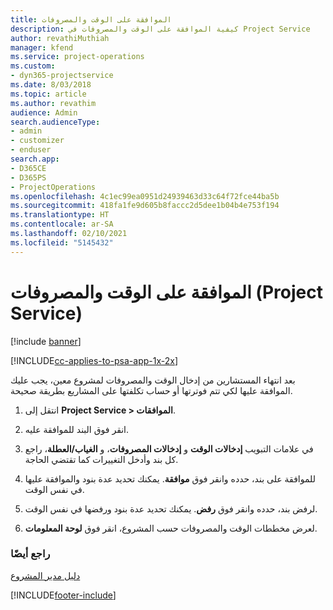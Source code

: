 ```yaml
---
title: الموافقة على الوقت والمصروفات
description: كيفية الموافقة على الوقت والمصروفات في Project Service
author: revathiMuthiah
manager: kfend
ms.service: project-operations
ms.custom:
- dyn365-projectservice
ms.date: 8/03/2018
ms.topic: article
ms.author: revathim
audience: Admin
search.audienceType:
- admin
- customizer
- enduser
search.app:
- D365CE
- D365PS
- ProjectOperations
ms.openlocfilehash: 4c1ec99ea0951d24939463d33c64f72fce44ba5b
ms.sourcegitcommit: 418fa1fe9d605b8faccc2d5dee1b04b4e753f194
ms.translationtype: HT
ms.contentlocale: ar-SA
ms.lasthandoff: 02/10/2021
ms.locfileid: "5145432"
---
```

# <a name="approve-time-and-expenses-project-service"></a>الموافقة على الوقت والمصروفات (Project Service)

[!include [banner](../includes/psa-now-project-operations.md)]

[!INCLUDE[cc-applies-to-psa-app-1x-2x](../includes/cc-applies-to-psa-app-1x-2x.md)]

بعد انتهاء المستشارين من إدخال الوقت والمصروفات لمشروع معين، يجب عليك الموافقة عليها لكي تتم فوترتها أو حساب تكلفتها على المشاريع بطريقة صحيحة.  
  
1.  انتقل إلى **Project Service > الموافقات**.  
  
2.  انقر فوق البند للموافقة عليه.  
  
3.  في علامات التبويب **إدخالات الوقت** و **إدخالات المصروفات‬**، و **الغياب/العطلة‬**، راجع كل بند وأدخل التغييرات كما تقتضي الحاجة.  
  
4.  للموافقة على بند، حدده وانقر فوق **موافقة‬**. يمكنك تحديد عدة بنود والموافقة عليها في نفس الوقت.  
  
5.  لرفض بند، حدده وانقر فوق **رفض‬**. يمكنك تحديد عدة بنود ورفضها في نفس الوقت.  
  
6.  لعرض مخططات الوقت والمصروفات حسب المشروع، انقر فوق **لوحة المعلومات**.  
  
### <a name="see-also"></a>راجع أيضًا  
 [دليل مدير المشروع](../psa/project-manager-guide.md)


[!INCLUDE[footer-include](../includes/footer-banner.md)]